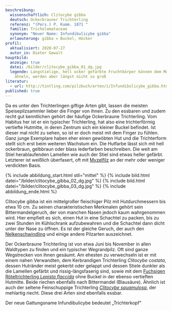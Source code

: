 ```yaml
---
beschreibung:
  wissenschaftlich: Clitocybe gibba
  deutsch: Ockerbrauner Trichterling
  referenz: "(Pers.) P. Kumm. 1871 "
  familie: Tricholomataceae
  synonym: "Neuer Name: Infundibulicybe gibba"
  erlaeuterung: gibba = Buckel, Höcker
profil:
  aktualisiert: 2020-07-27
  autor_in: Dieter Gewalt
hauptbild:
  anzeige: true
  datei: /bilder/clitocybe_gibba_01_dg.jpg
  legende: Langstielige, hell ocker gefärbte Fruchtkörper können dem Mönchskopf
    ähneln, werden aber längst nicht so groß
literatur:
  - url: http://tintling.com/pilzbuch/arten/i/Infundibulicybe_gibba.html
published: true
---
```

Da es unter den Trichterlingen giftige Arten gibt, lassen die meisten Speisepilzsammler lieber die Finger von ihnen. Zu den essbaren und zudem recht gut kenntlichen gehört der häufige Ockerbraune Trichterling. Vom Habitus her ist er ein typischer Trichterling, hat also eine trichterförmig vertiefte Hutmitte, in deren Zentrum sich ein kleiner Buckel befindet. Ist dieser mal nicht zu sehen, so ist er doch meist mit dem Finger zu fühlen. Ganz junge Exemplare haben eher einen gewöbten Hut und die Trichterform stellt sich erst beim weiteren Wachstum ein. Die Hutfarbe lässt sich mit hell ockerbraun, gelbbraun oder blass lederfarben beschreiben. Die weit am Stiel herablaufenden Lamellen wie auch der Stiel sind etwas heller gefärbt. Letzterer ist weißlich überfasert, oft mit [Myzelfilz](Myzel "Glossar") an der mehr oder weniger verdickten Basis.

{% include abbildung_start.html stil="mittel" %}
{% include bild.html datei="/bilder/clitocybe_gibba_02_dg.jpg" %}
{% include bild.html datei="/bilder/clitocybe_gibba_03_dg.jpg" %}
{% include abbildung_ende.html %}

Clitocybe gibba ist ein mittelgroßer fleischiger Pilz mit Hutdurchmessern bis etwa 10 cm. Zu seinen charakteristischen Merkmalen gehört sein Bittermandelgeruch, der von manchen Nasen jedoch kaum wahrgenommen wird. Hier empfielt es sich, einen Hut in eine Schachtel zu packen, bis zu zwei Stunden im Kühlschrank aufzubewahren und die Schachtel dann dicht unter der Nase zu öffnen. Es ist der gleiche Geruch, der auch den [Nelkenschwindling](/pilze/marasmius-oreades-nelkenschwindling) und einige andere Pilzarten auszeichnet.

Der Ockerbraune Trichterling ist von etwa Juni bis November in allen Waldtypen zu finden und ein typischer Wegrandpilz. Oft sind ganze Wegstrecken von ihnen gesäumt. Am ehesten zu verwechseln ist er mit einem nahen Verwandten, dem Kerbrandigen Trichterling *Clitocybe costata*, dessen Hutränder meist gekerbt oder gelappt und dessen Stiele dunkler als die Lamellen gefärbt und rissig-längsfaserig sind, sowie mit dem [Fuchsigen Röteltrichterling *Lepista flaccida*](/pilze/lepista-flaccida-fuchsiger-röteltrichterling) ohne Buckel in der ebenso vertieften Hutmitte. Beide riechen ebenfalls nach Bittermandel (Blausäure). Ähnlich ist auch der seltene Feinschuppige Trichterling *[Clitocybe squamulosa](/pilze/clitocybe-squamulosa-feinschuppiger-trichterling)*, der mehlartig riecht. Diese drei Arten sind ebenfalls essbar.

Der neue Gattungsname Infundibulicybe bedeutet „Trichterkopf"